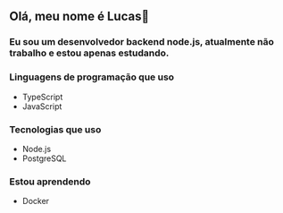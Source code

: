 ## Olá, meu nome é Lucas👋

### Eu sou um desenvolvedor backend node.js, atualmente não trabalho e estou apenas estudando.

### Linguagens de programação que uso

- TypeScript
- JavaScript

### Tecnologias que uso

- Node.js
- PostgreSQL

### Estou aprendendo

- Docker
